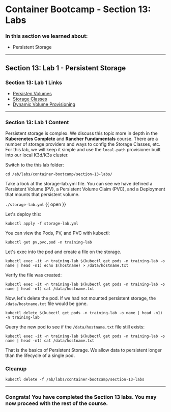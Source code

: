 # Container Bootcamp - Section 13: Labs

### In this section we learned about:

* Persistent Storage

____

## Section 13: Lab 1 - Persistent Storage

### Section 13: Lab 1 Links

* [Persisten Volumes](https://kubernetes.io/docs/concepts/storage/persistent-volumes/)
* [Storage Classes](https://kubernetes.io/docs/concepts/storage/storage-classes/)
* [Dynamic Volume Provisioning](https://kubernetes.io/docs/concepts/storage/dynamic-provisioning/)

____

### Section 13: Lab 1 Content

Persistent storage is complex. We discuss this topic more in depth in the **Kuberenetes Complete** and **Rancher Fundamentals** course. There are a number of storage providers and ways to config the Storage Classes, etc. For this lab, we will keep it simple and use the `local-path` provisioner built into our local K3d/K3s cluster.

Switch to the this lab folder:

`cd /ab/labs/container-bootcamp/section-13-labs/`

Take a look at the storage-lab.yml file. You can see we have defined a Persistent Volume (PV), a Persistent Volume Claim (PVC), and a Deployment that mounts that persistent volume.

`./storage-lab.yml` {{ open }}

Let's deploy this:

`kubectl apply -f storage-lab.yml`

You can view the Pods, PV, and PVC with kubectl:

`kubectl get pv,pvc,pod -n training-lab`

Let's exec into the pod and create a file on the storage.

`kubectl exec -it -n training-lab $(kubectl get pods -n training-lab -o name | head -n1) echo $(hostname) > /data/hostname.txt`

Verify the file was created:

`kubectl exec -it -n training-lab $(kubectl get pods -n training-lab -o name | head -n1) cat /data/hostname.txt`

Now, let's delete the pod. If we had not mounted persistent storage, the `/data/hostname.txt` file would be gone.

`kubectl delete $(kubectl get pods -n training-lab -o name | head -n1) -n training-lab`

Query the new pod to see if the `/data/hostname.txt` file still exists:

`kubectl exec -it -n training-lab $(kubectl get pods -n training-lab -o name | head -n1) cat /data/hostname.txt`

That is the basics of Persistent Storage. We allow data to persistent longer than the lifecycle of a single pod.


### Cleanup

`kubectl delete -f /ab/labs/container-bootcamp/section-13-labs`

----

### Congrats! You have completed the Section 13 labs. You may now proceed with the rest of the course.